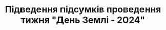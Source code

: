 ﻿---
title: Підведення підсумків проведення тижня "День Землі - 2024"
---

<pdf src="report.pdf" />
